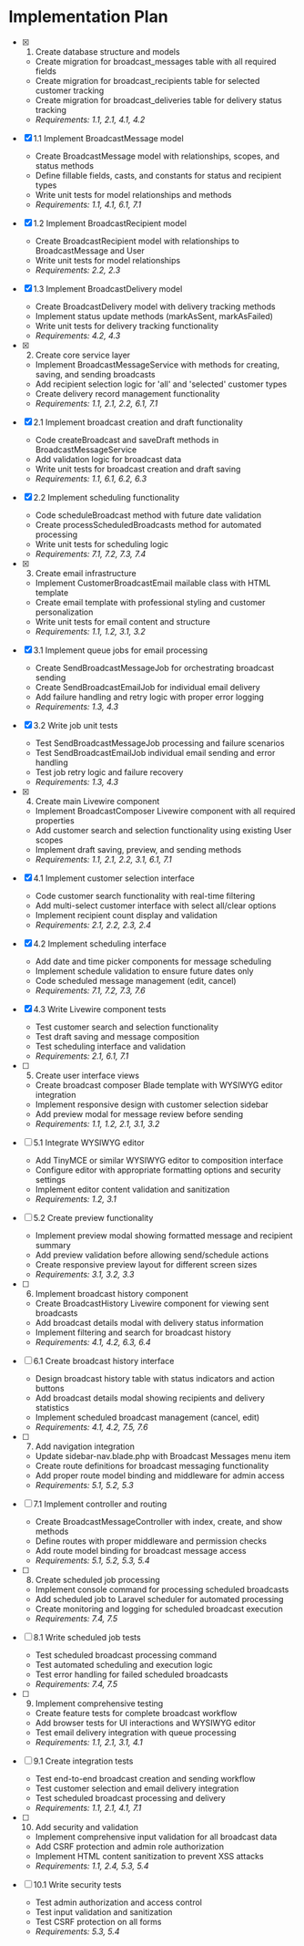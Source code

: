 # Implementation Plan

- [x] 1. Create database structure and models
  - Create migration for broadcast_messages table with all required fields
  - Create migration for broadcast_recipients table for selected customer tracking
  - Create migration for broadcast_deliveries table for delivery status tracking
  - _Requirements: 1.1, 2.1, 4.1, 4.2_

- [x] 1.1 Implement BroadcastMessage model
  - Create BroadcastMessage model with relationships, scopes, and status methods
  - Define fillable fields, casts, and constants for status and recipient types
  - Write unit tests for model relationships and methods
  - _Requirements: 1.1, 4.1, 6.1, 7.1_

- [x] 1.2 Implement BroadcastRecipient model
  - Create BroadcastRecipient model with relationships to BroadcastMessage and User
  - Write unit tests for model relationships
  - _Requirements: 2.2, 2.3_

- [x] 1.3 Implement BroadcastDelivery model
  - Create BroadcastDelivery model with delivery tracking methods
  - Implement status update methods (markAsSent, markAsFailed)
  - Write unit tests for delivery tracking functionality
  - _Requirements: 4.2, 4.3_

- [x] 2. Create core service layer
  - Implement BroadcastMessageService with methods for creating, saving, and sending broadcasts
  - Add recipient selection logic for 'all' and 'selected' customer types
  - Create delivery record management functionality
  - _Requirements: 1.1, 2.1, 2.2, 6.1, 7.1_

- [x] 2.1 Implement broadcast creation and draft functionality
  - Code createBroadcast and saveDraft methods in BroadcastMessageService
  - Add validation logic for broadcast data
  - Write unit tests for broadcast creation and draft saving
  - _Requirements: 1.1, 6.1, 6.2, 6.3_

- [x] 2.2 Implement scheduling functionality
  - Code scheduleBroadcast method with future date validation
  - Create processScheduledBroadcasts method for automated processing
  - Write unit tests for scheduling logic
  - _Requirements: 7.1, 7.2, 7.3, 7.4_

- [x] 3. Create email infrastructure
  - Implement CustomerBroadcastEmail mailable class with HTML template
  - Create email template with professional styling and customer personalization
  - Write unit tests for email content and structure
  - _Requirements: 1.1, 1.2, 3.1, 3.2_

- [x] 3.1 Implement queue jobs for email processing
  - Create SendBroadcastMessageJob for orchestrating broadcast sending
  - Create SendBroadcastEmailJob for individual email delivery
  - Add failure handling and retry logic with proper error logging
  - _Requirements: 1.3, 4.3_

- [x] 3.2 Write job unit tests
  - Test SendBroadcastMessageJob processing and failure scenarios
  - Test SendBroadcastEmailJob individual email sending and error handling
  - Test job retry logic and failure recovery
  - _Requirements: 1.3, 4.3_

- [x] 4. Create main Livewire component
  - Implement BroadcastComposer Livewire component with all required properties
  - Add customer search and selection functionality using existing User scopes
  - Implement draft saving, preview, and sending methods
  - _Requirements: 1.1, 2.1, 2.2, 3.1, 6.1, 7.1_

- [x] 4.1 Implement customer selection interface
  - Code customer search functionality with real-time filtering
  - Add multi-select customer interface with select all/clear options
  - Implement recipient count display and validation
  - _Requirements: 2.1, 2.2, 2.3, 2.4_

- [x] 4.2 Implement scheduling interface
  - Add date and time picker components for message scheduling
  - Implement schedule validation to ensure future dates only
  - Code scheduled message management (edit, cancel)
  - _Requirements: 7.1, 7.2, 7.3, 7.6_

- [x] 4.3 Write Livewire component tests
  - Test customer search and selection functionality
  - Test draft saving and message composition
  - Test scheduling interface and validation
  - _Requirements: 2.1, 6.1, 7.1_

- [ ] 5. Create user interface views
  - Create broadcast composer Blade template with WYSIWYG editor integration
  - Implement responsive design with customer selection sidebar
  - Add preview modal for message review before sending
  - _Requirements: 1.1, 1.2, 2.1, 3.1, 3.2_

- [ ] 5.1 Integrate WYSIWYG editor
  - Add TinyMCE or similar WYSIWYG editor to composition interface
  - Configure editor with appropriate formatting options and security settings
  - Implement editor content validation and sanitization
  - _Requirements: 1.2, 3.1_

- [ ] 5.2 Create preview functionality
  - Implement preview modal showing formatted message and recipient summary
  - Add preview validation before allowing send/schedule actions
  - Create responsive preview layout for different screen sizes
  - _Requirements: 3.1, 3.2, 3.3_

- [ ] 6. Implement broadcast history component
  - Create BroadcastHistory Livewire component for viewing sent broadcasts
  - Add broadcast details modal with delivery status information
  - Implement filtering and search for broadcast history
  - _Requirements: 4.1, 4.2, 6.3, 6.4_

- [ ] 6.1 Create broadcast history interface
  - Design broadcast history table with status indicators and action buttons
  - Add broadcast details modal showing recipients and delivery statistics
  - Implement scheduled broadcast management (cancel, edit)
  - _Requirements: 4.1, 4.2, 7.5, 7.6_

- [ ] 7. Add navigation integration
  - Update sidebar-nav.blade.php with Broadcast Messages menu item
  - Create route definitions for broadcast messaging functionality
  - Add proper route model binding and middleware for admin access
  - _Requirements: 5.1, 5.2, 5.3_

- [ ] 7.1 Implement controller and routing
  - Create BroadcastMessageController with index, create, and show methods
  - Define routes with proper middleware and permission checks
  - Add route model binding for broadcast message access
  - _Requirements: 5.1, 5.2, 5.3, 5.4_

- [ ] 8. Create scheduled job processing
  - Implement console command for processing scheduled broadcasts
  - Add scheduled job to Laravel scheduler for automated processing
  - Create monitoring and logging for scheduled broadcast execution
  - _Requirements: 7.4, 7.5_

- [ ] 8.1 Write scheduled job tests
  - Test scheduled broadcast processing command
  - Test automated scheduling and execution logic
  - Test error handling for failed scheduled broadcasts
  - _Requirements: 7.4, 7.5_

- [ ] 9. Implement comprehensive testing
  - Create feature tests for complete broadcast workflow
  - Add browser tests for UI interactions and WYSIWYG editor
  - Test email delivery integration with queue processing
  - _Requirements: 1.1, 2.1, 3.1, 4.1_

- [ ] 9.1 Create integration tests
  - Test end-to-end broadcast creation and sending workflow
  - Test customer selection and email delivery integration
  - Test scheduled broadcast processing and delivery
  - _Requirements: 1.1, 2.1, 4.1, 7.1_

- [ ] 10. Add security and validation
  - Implement comprehensive input validation for all broadcast data
  - Add CSRF protection and admin role authorization
  - Implement HTML content sanitization to prevent XSS attacks
  - _Requirements: 1.1, 2.4, 5.3, 5.4_

- [ ] 10.1 Write security tests
  - Test admin authorization and access control
  - Test input validation and sanitization
  - Test CSRF protection on all forms
  - _Requirements: 5.3, 5.4_